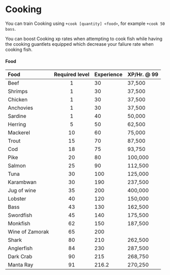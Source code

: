 # Cooking



You can train Cooking using `+cook [quantity] <food>`, for example `+cook 50 bass`.

You can boost Cooking xp rates when attempting to cook fish while having the cooking guantlets equipped which decrease your faliure rate when cooking fish.

#### Food

| **Food** | **Required level** | Experience | XP/Hr. @ 99 |
| :--- | :---: | :--- | :--- |
| Beef | 1 | 30 | 37,500 |
| Shrimps | 1 | 30 | 37,500 |
| Chicken | 1 | 30 | 37,500 |
| Anchovies | 1 | 30 | 37,500 |
| Sardine | 1 | 40 | 50,000 |
| Herring | 5 | 50 | 62,500 |
| Mackerel | 10 | 60 | 75,000 |
| Trout | 15 | 70 | 87,500 |
| Cod | 18 | 75 | 93,750 |
| Pike | 20 | 80 | 100,000 |
| Salmon | 25 | 90 | 112,500 |
| Tuna | 30 | 100 | 125,000 |
| Karambwan | 30 | 190 | 237,500 |
| Jug of wine | 35 | 200 | 400,000 |
| Lobster | 40 | 120 | 150,000 |
| Bass | 43 | 130 | 162,500 |
| Swordfish | 45 | 140 | 175,500 |
| Monkfish | 62 | 150 | 187,500 |
| Wine of Zamorak | 65 | 200 |  |
| Shark | 80 | 210 | 262,500 |
| Anglerfish | 84 | 230 | 287,500 |
| Dark Crab | 90 | 215 | 268,750 |
| Manta Ray | 91 | 216.2 | 270,250 |

